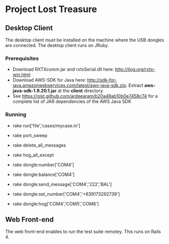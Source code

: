 # Project Lost Treasure

## Desktop Client ##
The desktop client must be installed on the machine where the USB dongles are connected. The desktop client runs on JRuby.

### Prerequisites ###
* Download RXTXcomm.jar and rxtxSerial.dll here: http://jlog.org/rxtx-win.html
* Download AWS-SDK for Java here: http://sdk-for-java.amazonwebservices.com/latest/aws-java-sdk.zip. Extract **aws-java-sdk-1.9.20.1.jar** at the **client** directory.
* See https://gist.github.com/ardeearam/b20a48ab10b0e7458c74 for a complete list of JAR dependencies of the AWS Java SDK

### Running ###
* rake run['file','cases/mycase.in']
* rake port_sweep
* rake delete_all_messages
* rake hog_all_except
 
* rake dongle:number['COM4']
* rake dongle:balance['COM4']
* rake dongle:send_message['COM4','222','BAL']
* rake dongle:set_number['COM4','+639173292739']
* rake dongle:hog['COM4','COM5','COM6']

## Web Front-end ##
The web front-end enables to run the test suite remotey. This runs on Rails 4.
